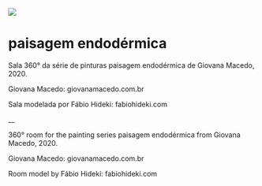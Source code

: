 
![](pe_readme.gif)
# paisagem endodérmica

Sala 360° da série de pinturas paisagem endodérmica de Giovana Macedo, 2020.

Giovana Macedo: giovanamacedo.com.br

Sala modelada por Fábio Hideki: fabiohideki.com

__

360° room for the painting series paisagem endodérmica from Giovana Macedo, 2020.

Giovana Macedo: giovanamacedo.com.br

Room model by Fábio Hideki: fabiohideki.com
